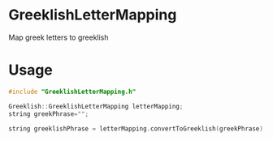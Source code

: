 # GreeklishLetterMapping
Map greek letters to greeklish

# Usage
``` C++
#include "GreeklishLetterMapping.h"

Greeklish::GreeklishLetterMapping letterMapping;
string greekPhrase="";

string greeklishPhrase = letterMapping.convertToGreeklish(greekPhrase);

